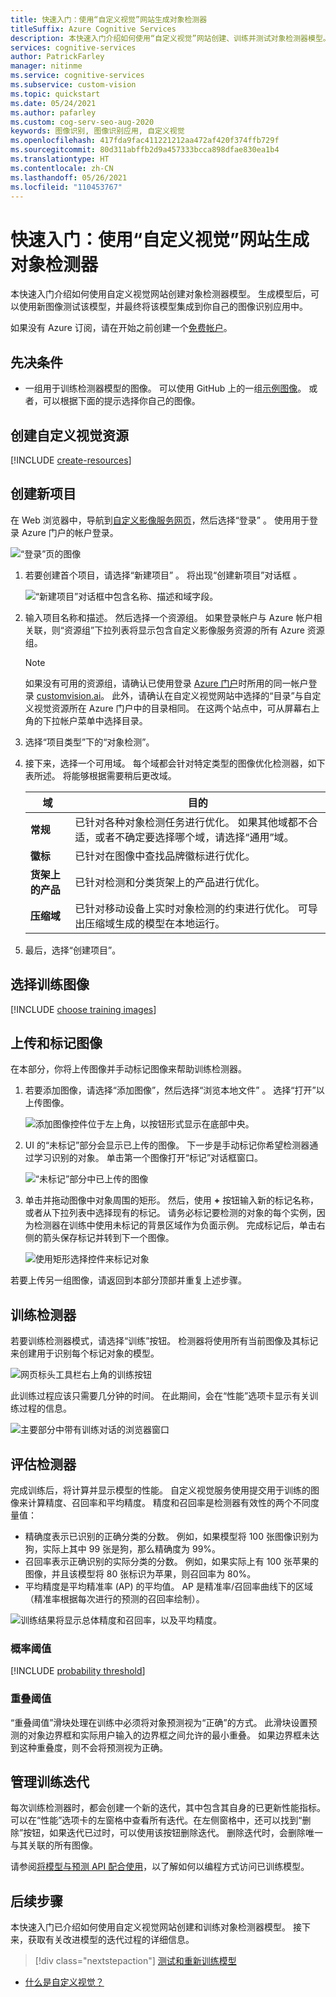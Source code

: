 ```yaml
---
title: 快速入门：使用“自定义视觉”网站生成对象检测器
titleSuffix: Azure Cognitive Services
description: 本快速入门介绍如何使用“自定义视觉”网站创建、训练并测试对象检测器模型。
services: cognitive-services
author: PatrickFarley
manager: nitinme
ms.service: cognitive-services
ms.subservice: custom-vision
ms.topic: quickstart
ms.date: 05/24/2021
ms.author: pafarley
ms.custom: cog-serv-seo-aug-2020
keywords: 图像识别, 图像识别应用, 自定义视觉
ms.openlocfilehash: 417fda9fac411221212aa472af420f374ffb729f
ms.sourcegitcommit: 80d311abffb2d9a457333bcca898dfae830ea1b4
ms.translationtype: HT
ms.contentlocale: zh-CN
ms.lasthandoff: 05/26/2021
ms.locfileid: "110453767"
---
```

# <a name="quickstart-build-an-object-detector-with-the-custom-vision-website"></a>快速入门：使用“自定义视觉”网站生成对象检测器

本快速入门介绍如何使用自定义视觉网站创建对象检测器模型。 生成模型后，可以使用新图像测试该模型，并最终将该模型集成到你自己的图像识别应用中。

如果没有 Azure 订阅，请在开始之前创建一个[免费帐户](https://azure.microsoft.com/free/cognitive-services/)。

## <a name="prerequisites"></a>先决条件

- 一组用于训练检测器模型的图像。 可以使用 GitHub 上的一组[示例图像](https://github.com/Azure-Samples/cognitive-services-python-sdk-samples/tree/master/samples/vision/images)。 或者，可以根据下面的提示选择你自己的图像。

## <a name="create-custom-vision-resources"></a>创建自定义视觉资源

[!INCLUDE [create-resources](includes/create-resources.md)]

## <a name="create-a-new-project"></a>创建新项目

在 Web 浏览器中，导航到[自定义影像服务网页](https://customvision.ai)，然后选择“登录”  。 使用用于登录 Azure 门户的帐户登录。

![“登录”页的图像](./media/browser-home.png)


1. 若要创建首个项目，请选择“新建项目”  。 将出现“创建新项目”对话框  。

    ![“新建项目”对话框中包含名称、描述和域字段。](./media/get-started-build-detector/new-project.png)

1. 输入项目名称和描述。 然后选择一个资源组。 如果登录帐户与 Azure 帐户相关联，则“资源组”下拉列表将显示包含自定义影像服务资源的所有 Azure 资源组。 

   > [!NOTE]
   > 如果没有可用的资源组，请确认已使用登录 [Azure 门户](https://portal.azure.com/)时所用的同一帐户登录 [customvision.ai](https://customvision.ai)。 此外，请确认在自定义视觉网站中选择的“目录”与自定义视觉资源所在 Azure 门户中的目录相同。 在这两个站点中，可从屏幕右上角的下拉帐户菜单中选择目录。 

1. 选择“项目类型”下的“对象检测”。  

1. 接下来，选择一个可用域。 每个域都会针对特定类型的图像优化检测器，如下表所述。 将能够根据需要稍后更改域。

    |域|目的|
    |---|---|
    |__常规__| 已针对各种对象检测任务进行优化。 如果其他域都不合适，或者不确定要选择哪个域，请选择“通用”域。 |
    |__徽标__|已针对在图像中查找品牌徽标进行优化。|
    |__货架上的产品__|已针对检测和分类货架上的产品进行优化。|
    |__压缩域__| 已针对移动设备上实时对象检测的约束进行优化。 可导出压缩域生成的模型在本地运行。|

1. 最后，选择“创建项目”。

## <a name="choose-training-images"></a>选择训练图像

[!INCLUDE [choose training images](includes/choose-training-images.md)]

## <a name="upload-and-tag-images"></a>上传和标记图像

在本部分，你将上传图像并手动标记图像来帮助训练检测器。 

1. 若要添加图像，请选择“添加图像”，然后选择“浏览本地文件” 。 选择“打开”以上传图像。

    ![添加图像控件位于左上角，以按钮形式显示在底部中央。](./media/get-started-build-detector/add-images.png)

1. UI 的“未标记”部分会显示已上传的图像。 下一步是手动标记你希望检测器通过学习识别的对象。 单击第一个图像打开“标记”对话框窗口。 

    ![“未标记”部分中已上传的图像](./media/get-started-build-detector/images-untagged.png)

1. 单击并拖动图像中对象周围的矩形。 然后，使用 **+** 按钮输入新的标记名称，或者从下拉列表中选择现有的标记。 请务必标记要检测的对象的每个实例，因为检测器在训练中使用未标记的背景区域作为负面示例。 完成标记后，单击右侧的箭头保存标记并转到下一个图像。

    ![使用矩形选择控件来标记对象](./media/get-started-build-detector/image-tagging.png)

若要上传另一组图像，请返回到本部分顶部并重复上述步骤。

## <a name="train-the-detector"></a>训练检测器

若要训练检测器模式，请选择“训练”按钮。 检测器将使用所有当前图像及其标记来创建用于识别每个标记对象的模型。

![网页标头工具栏右上角的训练按钮](./media/getting-started-build-a-classifier/train01.png)

此训练过程应该只需要几分钟的时间。 在此期间，会在“性能”选项卡显示有关训练过程的信息。

![主要部分中带有训练对话的浏览器窗口](./media/get-started-build-detector/training.png)

## <a name="evaluate-the-detector"></a>评估检测器

完成训练后，将计算并显示模型的性能。 自定义视觉服务使用提交用于训练的图像来计算精度、召回率和平均精度。 精度和召回率是检测器有效性的两个不同度量值：

- 精确度表示已识别的正确分类的分数。 例如，如果模型将 100 张图像识别为狗，实际上其中 99 张是狗，那么精确度为 99%。
- 召回率表示正确识别的实际分类的分数。 例如，如果实际上有 100 张苹果的图像，并且该模型将 80 张标识为苹果，则召回率为 80%。
- 平均精度是平均精准率 (AP) 的平均值。 AP 是精准率/召回率曲线下的区域（精准率根据每次进行的预测的召回率绘制）。

![训练结果将显示总体精度和召回率，以及平均精度。](./media/get-started-build-detector/trained-performance.png)

### <a name="probability-threshold"></a>概率阈值

[!INCLUDE [probability threshold](includes/probability-threshold.md)]

### <a name="overlap-threshold"></a>重叠阈值

“重叠阈值”滑块处理在训练中必须将对象预测视为“正确”的方式。 此滑块设置预测的对象边界框和实际用户输入的边界框之间允许的最小重叠。 如果边界框未达到这种重叠度，则不会将预测视为正确。

## <a name="manage-training-iterations"></a>管理训练迭代

每次训练检测器时，都会创建一个新的迭代，其中包含其自身的已更新性能指标。 可以在“性能”选项卡的左窗格中查看所有迭代。在左侧窗格中，还可以找到“删除”按钮，如果迭代已过时，可以使用该按钮删除迭代。 删除迭代时，会删除唯一与其关联的所有图像。

请参阅[将模型与预测 API 配合使用](./use-prediction-api.md)，以了解如何以编程方式访问已训练模型。

## <a name="next-steps"></a>后续步骤

本快速入门已介绍如何使用自定义视觉网站创建和训练对象检测器模型。 接下来，获取有关改进模型的迭代过程的详细信息。

> [!div class="nextstepaction"]
> [测试和重新训练模型](test-your-model.md)

* [什么是自定义视觉？](./overview.md)
